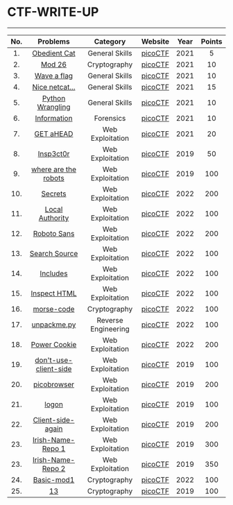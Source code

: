 # CTF-WRITE-UP
---
|No.|Problems|Category|Website|Year|Points|
|:-:|:------:|:------:|:-----:|:--:|:----:|
|1. |[Obedient Cat](https://github.com/jon-brandy/CTF-WRITE-UP/blob/21b95c99769197abb884a7458eadb7426dd3a39b/Asset/Obedient%20Cat/README.md)|General Skills|[picoCTF](https://play.picoctf.org/practice/challenge/147)|2021|5|
|2. |[Mod 26](https://github.com/jon-brandy/CTF-WRITE-UP/blob/21b95c99769197abb884a7458eadb7426dd3a39b/Asset/Mod%2026/README.md)|Cryptography|[picoCTF](https://play.picoctf.org/practice/challenge/144)|2021|10|
|3. |[Wave a flag](https://github.com/jon-brandy/CTF-WRITE-UP/blob/21b95c99769197abb884a7458eadb7426dd3a39b/Asset/Wave%20a%20flag/README.md)|General Skills|[picoCTF](https://play.picoctf.org/practice/challenge/170)|2021|10|
|4. |[Nice netcat...](https://github.com/jon-brandy/CTF-WRITE-UP/blob/21b95c99769197abb884a7458eadb7426dd3a39b/Asset/Nice%20netcat.../README.md)|General Skills|[picoCTF](https://play.picoctf.org/practice/challenge/156)|2021|15|
|5. |[Python Wrangling](https://github.com/jon-brandy/CTF-WRITE-UP/blob/21b95c99769197abb884a7458eadb7426dd3a39b/Asset/Python%20Wrangling/README.md)|General Skills|[picoCTF](https://play.picoctf.org/practice/challenge/166)|2021|10|
|6. |[Information](https://github.com/jon-brandy/CTF-WRITE-UP/blob/21b95c99769197abb884a7458eadb7426dd3a39b/Asset/Information/README.md)|Forensics|[picoCTF](https://play.picoctf.org/practice/challenge/186)|2021|10|
|7. |[GET aHEAD](https://github.com/jon-brandy/CTF-WRITE-UP/blob/b57ef7742b84a4b87d80a1ea577ae65df4ecb160/Asset/GET%20aHEAD/README.md)|Web Exploitation|[picoCTF](https://play.picoctf.org/practice/challenge/132)|2021|20|
|8. |[Insp3ct0r](https://github.com/jon-brandy/CTF-WRITE-UP/blob/21b95c99769197abb884a7458eadb7426dd3a39b/Asset/Insp3ct0r/README.md)|Web Exploitation|[picoCTF](https://play.picoctf.org/practice/challenge/18?category=1&page=1)|2019|50|
|9. |[where are the robots](https://github.com/jon-brandy/CTF-WRITE-UP/blob/21b95c99769197abb884a7458eadb7426dd3a39b/Asset/where%20are%20the%20robots/README.md)|Web Exploitation|[picoCTF](https://play.picoctf.org/practice/challenge/4?category=1&page=1)|2019|100|
|10. |[Secrets](https://github.com/jon-brandy/CTF-WRITE-UP/blob/21b95c99769197abb884a7458eadb7426dd3a39b/Asset/Secrets/README.md)|Web Exploitation|[picoCTF](https://play.picoctf.org/practice?category=1&originalEvent=70&page=1)|2022|200|
|11. |[Local Authority](https://github.com/jon-brandy/CTF-WRITE-UP/blob/21b95c99769197abb884a7458eadb7426dd3a39b/Asset/Local%20Authority/README.md)|Web Exploitation|[picoCTF](https://play.picoctf.org/practice/challenge/278?category=1&originalEvent=70&page=1)|2022|100|
|12. |[Roboto Sans](https://github.com/jon-brandy/CTF-WRITE-UP/blob/21b95c99769197abb884a7458eadb7426dd3a39b/Asset/Roboto%20Sans/README.md)|Web Exploitation|[picoCTF](https://play.picoctf.org/practice/challenge/291?category=1&originalEvent=70&page=1)|2022|200|
|13. |[Search Source](https://github.com/jon-brandy/CTF-WRITE-UP/blob/21b95c99769197abb884a7458eadb7426dd3a39b/Asset/Search%20Source/README.md)|Web Exploitation|[picoCTF](https://play.picoctf.org/practice/challenge/295?category=1&originalEvent=70&page=1)|2022|100|
|14. |[Includes](https://github.com/jon-brandy/CTF-WRITE-UP/blob/21b95c99769197abb884a7458eadb7426dd3a39b/Asset/Includes/README.md)|Web Exploitation|[picoCTF](https://play.picoctf.org/practice/challenge/274?category=1&originalEvent=70&page=1)|2022|100|
|15. |[Inspect HTML](https://github.com/jon-brandy/CTF-WRITE-UP/blob/21b95c99769197abb884a7458eadb7426dd3a39b/Asset/Inspect%20HTML/README.md)|Web Exploitation|[picoCTF](https://play.picoctf.org/practice/challenge/275?category=1&originalEvent=70&page=1)|2022|100|
|16. |[morse-code](https://github.com/jon-brandy/CTF-WRITE-UP/blob/fcf25c5a2e6ed1799931936d54c4425f98721ce2/Asset/morse-code/README.md)|Cryptography|[picoCTF](https://play.picoctf.org/practice/challenge/280?category=2&originalEvent=70&page=1)|2022|100|
|17. |[unpackme.py](https://github.com/jon-brandy/CTF-WRITE-UP/blob/1108820b3423a4b5ea386808c355e4bacc705b8e/Asset/unpackme.py/README.md)|Reverse Engineering|[picoCTF](https://play.picoctf.org/practice/challenge/314?category=3&originalEvent=70&page=1)|2022|100|
|18. |[Power Cookie](https://github.com/jon-brandy/CTF-WRITE-UP/blob/38a2d014b9193296780c26588466c862f9fb079b/Asset/Power%20Cookie/README.md)|Web Exploitation|[picoCTF](https://play.picoctf.org/practice/challenge/288?category=1&originalEvent=70&page=1&search=)|2022|200|
|19. |[don't-use-client-side](https://github.com/jon-brandy/CTF-WRITE-UP/blob/2afd0a720451da15fc335a4abbff18f4688dda96/Asset/don't-use-client-side/README.md)|Web Exploitation|[picoCTF](https://play.picoctf.org/practice/challenge/66?category=1&page=1&search=)|2019|100|
|20. |[picobrowser](https://github.com/jon-brandy/CTF-WRITE-UP/blob/0020a2263f4d16d16efdeb68d8eb05b83152e958/Asset/picobrowser/README.md)|Web Exploitation|[picoCTF](https://play.picoctf.org/practice/challenge/9?category=1&originalEvent=1&page=1&search=)|2019|200|
|21. |[logon](https://github.com/jon-brandy/CTF-WRITE-UP/blob/17f64de212304c0b99d8432029c825d69d652b6d/Asset/logon/README.md)|Web Exploitation|[picoCTF](https://play.picoctf.org/practice/challenge/46?category=1&originalEvent=1&page=1&search=)|2019|100|
|22. |[Client-side-again](https://github.com/jon-brandy/CTF-WRITE-UP/blob/64fa1b2c61566255324307bc6beb138bc98abc6e/Asset/Client-side-again/README.md)|Web Exploitation|[picoCTF](https://play.picoctf.org/practice/challenge/69?category=1&originalEvent=1&page=1&search=)|2019|200|
|23. |[Irish-Name-Repo 1](https://github.com/jon-brandy/CTF-WRITE-UP/blob/dc04104d832ff514ee609b24aa366c4b1bd4e1c1/Asset/Irish-Name-Repo%201/README.md)|Web Exploitation|[picoCTF](https://play.picoctf.org/practice/challenge/80?category=1&originalEvent=1&page=1&search=)|2019|300|
|23. |[Irish-Name-Repo 2](https://github.com/jon-brandy/CTF-WRITE-UP/blob/3500ccd012dfaf5ea35b59912bd6d715a63c1845/Asset/Irish-Name-Repo-2/README.md)|Web Exploitation|[picoCTF](https://play.picoctf.org/practice/challenge/59?category=1&originalEvent=1&page=1&search=)|2019|350|
|24. |[Basic-mod1](https://github.com/jon-brandy/CTF-WRITE-UP/blob/428b6b83a387ce489daca0b882d2e126c7781d8f/Asset/Basic-mod1/README.md)|Cryptography|[picoCTF](https://play.picoctf.org/practice/challenge/253?category=2&originalEvent=70&page=1&search=)|2022|100|
|25. |[13](https://github.com/jon-brandy/CTF-WRITE-UP/blob/428b6b83a387ce489daca0b882d2e126c7781d8f/Asset/Basic-mod1/README.md)|Cryptography|[picoCTF](https://play.picoctf.org/practice/challenge/62?category=2&originalEvent=1&page=1&search=)|2019|100|
